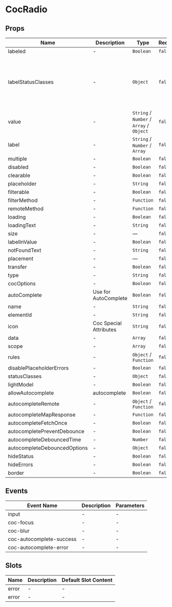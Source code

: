 # CocRadio

## Props

<!-- @vuese:CocRadio:props:start -->
|Name|Description|Type|Required|Default|
|---|---|---|---|---|
|labeled|-|`Boolean`|`false`|-|
|labelStatusClasses|-|`Object`|`false`|{"mount":"coc-content-text","focus":"coc-primary-text","success":"coc-success-shade-3-text","error":"coc-error-shade-3-text"}|
|value|-|`String` /  `Number` /  `Array` /  `Object`|`false`|{"val":"","control":{},"meta":{}}|
|label|-|`String` /  `Number` /  `Array`|`false`|-|
|multiple|-|`Boolean`|`false`|-|
|disabled|-|`Boolean`|`false`|-|
|clearable|-|`Boolean`|`false`|-|
|placeholder|-|`String`|`false`|Select|
|filterable|-|`Boolean`|`false`|-|
|filterMethod|-|`Function`|`false`|-|
|remoteMethod|-|`Function`|`false`|-|
|loading|-|`Boolean`|`false`|-|
|loadingText|-|`String`|`false`|-|
|size|-|—|`false`|default|
|labelInValue|-|`Boolean`|`false`|-|
|notFoundText|-|`String`|`false`|-|
|placement|-|—|`false`|bottom-start|
|transfer|-|`Boolean`|`false`|-|
|type|-|`String`|`false`|-|
|cocOptions|-|`Boolean`|`false`|-|
|autoComplete|Use for AutoComplete|`Boolean`|`false`|-|
|name|-|`String`|`false`|-|
|elementId|-|`String`|`false`|-|
|icon|Coc Special Attributes|`String`|`false`|ios-code|
|data|-|`Array`|`false`|[]|
|scope|-|`Array`|`false`|[]|
|rules|-|`Object` /  `Function`|`false`|-|
|disablePlaceholderErrors|-|`Boolean`|`false`|-|
|statusClasses|-|`Object`|`false`|{}|
|lightModel|-|`Boolean`|`false`|-|
|allowAutocomplete|autocomplete|`Boolean`|`false`|-|
|autocompleteRemote|-|`Object` /  `Function`|`false`|-|
|autocompleteMapResponse|-|`Function`|`false`|(res, val) => res|
|autocompleteFetchOnce|-|`Boolean`|`false`|-|
|autocompletePreventDebounce|-|`Boolean`|`false`|-|
|autocompleteDebouncedTime|-|`Number`|`false`|500|
|autocompleteDebouncedOptions|-|`Object`|`false`|{"maxWait":1000}|
|hideStatus|-|`Boolean`|`false`|-|
|hideErrors|-|`Boolean`|`false`|-|
|border|-|`Boolean`|`false`|-|

<!-- @vuese:CocRadio:props:end -->


## Events

<!-- @vuese:CocRadio:events:start -->
|Event Name|Description|Parameters|
|---|---|---|
|input|-|-|
|coc-focus|-|-|
|coc-blur|-|-|
|coc-autocomplete-success|-|-|
|coc-autocomplete-error|-|-|

<!-- @vuese:CocRadio:events:end -->


## Slots

<!-- @vuese:CocRadio:slots:start -->
|Name|Description|Default Slot Content|
|---|---|---|
|error|-|-|
|error|-|-|

<!-- @vuese:CocRadio:slots:end -->


